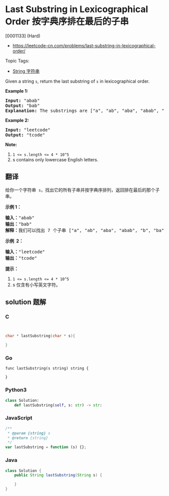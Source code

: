 # Last Substring in Lexicographical Order 按字典序排在最后的子串

[0001133] (Hard)

- https://leetcode-cn.com/problems/last-substring-in-lexicographical-order/

Topic Tags:

- [String 字符串](https://leetcode-cn.com/tag/string/)

Given a string `s`, return the last substring of `s` in lexicographical order.

**Example 1:**

<pre><strong>Input: </strong><span id="example-input-1-1">"abab"</span>
<strong>Output: </strong><span id="example-output-1">"bab"</span>
<strong>Explanation: </strong>The substrings are ["a", "ab", "aba", "abab", "b", "ba", "bab"]. The lexicographically maximum substring is "bab".
</pre>

**Example 2:**

<pre><strong>Input: </strong><span id="example-input-2-1">"leetcode"</span>
<strong>Output: </strong><span id="example-output-2">"tcode"</span>
</pre>

**Note:**

1.  `1 <= s.length <= 4 * 10^5`
2.  s contains only lowercase English letters.

## 翻译

给你一个字符串  `s`，找出它的所有子串并按字典序排列，返回排在最后的那个子串。

**示例 1：**

<pre><strong>输入：</strong>"abab"
<strong>输出：</strong>"bab"
<strong>解释：</strong>我们可以找出 7 个子串 ["a", "ab", "aba", "abab", "b", "ba", "bab"]。按字典序排在最后的子串是 "bab"。
</pre>

**示例  2：**

<pre><strong>输入：</strong>"leetcode"
<strong>输出：</strong>"tcode"
</pre>

**提示：**

1.  `1 <= s.length <= 4 * 10^5`
2.  s 仅含有小写英文字符。

## solution 题解

### C

```c


char * lastSubstring(char * s){

}


```

### Go

```golang
func lastSubstring(s string) string {

}
```

### Python3

```python
class Solution:
    def lastSubstring(self, s: str) -> str:

```

### JavaScript

```javascript
/**
 * @param {string} s
 * @return {string}
 */
var lastSubstring = function (s) {};
```

### Java

```java
class Solution {
    public String lastSubstring(String s) {

    }
}
```
